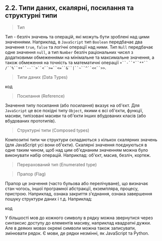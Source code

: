 ## 2.2. Типи даних, скалярні, посилання та структурні типи

> Тип

Тип - безліч значень та операцій, які можуть бути зроблені над цими значеннями. Наприклад, в `JavaScript` тип `Boolean` передбачає два значення `true`, `false` та логічні операції над ними. Тип `Null` передбачає одне значення `null`, а тип `Number` безліч раціональних чисел з додатковими обмеженнями на мінімальне та максимальне значення, а також обмеження на точність та математичні операції `+``-``*``**`` /``%``++``--``>``<``>=``<=``&``|``~``^``<<``>>`.

> Типи даних (Data Types)

код



> Посилання (Reference)

Значення типу посилання (або посилання) вказує на об'єкт. Для `JavaScript` це все похідні типу `Object`, якими є всі об'єкти, функції, масиви, типізовані масиви та об'єкти інших вбудованих класів (або вбудованих прототипів).

> Структурні типи (Composed types)

Композитні типи чи структури складаються з кількох скалярних значень (для JavaScript усі вони об'єкти). Скалярні значення поєднуються в одне таким чином, щоб над цим об'єднаним значенням можна було виконувати набір операцій. Наприклад: об'єкт, масив, безліч, кортеж.

> Перерахований тип (Enumerated type)

> Прапор (Flag)

Прапор це значення (часто бульова або перелічуване), що визначає стан чогось, іншої програмної абстракції, екземпляра, процесу, пристрою. Наприклад, ознака закриття з'єднання, ознака завершення пошуку структури даних і т.д. Наприклад:


код


У більшості мов до кожного символу в рядку можна звернутися через синтаксис доступу до елементів масиву, наприклад квадратні дужки. Але в деяких мовах окремі символи можна також записувати, змінювати рядок. Є мови, де рядки незмінні, як JavaScript та Python.
